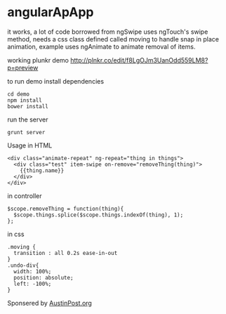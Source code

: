 angularApApp
============

it works, a lot of code borrowed from ngSwipe
uses ngTouch's swipe method,
needs a css class defined called moving to handle snap in place animation,
example uses ngAnimate to animate removal of items.

working plunkr demo
http://plnkr.co/edit/f8LgOJm3UanOdd559LM8?p=preview

to run demo install dependencies
```
cd demo
npm install
bower install
```
run the server
```
grunt server
```

Usage
in HTML
```
<div class="animate-repeat" ng-repeat="thing in things">
  <div class="test" item-swipe on-remove="removeThing(thing)">
    {{thing.name}}
  </div>
</div>
```

in controller
```
$scope.removeThing = function(thing){
  $scope.things.splice($scope.things.indexOf(thing), 1);
};
```

in css

```
.moving {
  transition : all 0.2s ease-in-out
}
.undo-div{
  width: 100%;
  position: absolute;
  left: -100%;
}
```

Sponsered by <a href="http://www.austinpost.org">AustinPost.org</a>
